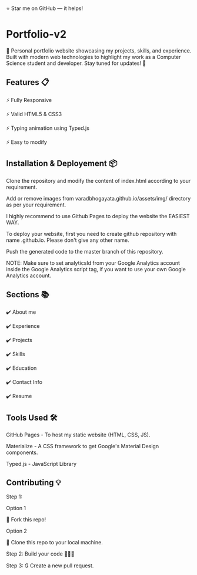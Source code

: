 ⭐ Star me on GitHub — it helps!
# Portfolio-v2
🚀 Personal portfolio website showcasing my projects, skills, and experience. Built with modern web technologies to highlight my work as a Computer Science student and developer. Stay tuned for updates! 🌟

## Features 📋
⚡️ Fully Responsive

⚡️ Valid HTML5 & CSS3

⚡️ Typing animation using Typed.js

⚡️ Easy to modify

## Installation & Deployement 📦
Clone the repository and modify the content of index.html according to your requirement.

Add or remove images from varadbhogayata.github.io/assets/img/ directory as per your requirement.

I highly recommend to use Github Pages to deploy the website the EASIEST WAY.

To deploy your website, first you need to create github repository with name <your-github-username>.github.io. 
Please don't give any other name.

Push the generated code to the master branch of this repository.

NOTE: Make sure to set analyticsId from your Google Analytics account inside the Google Analytics script tag, if you want to use your own Google Analytics account.

## Sections 📚
✔️ About me

✔️ Experience

✔️ Projects

✔️ Skills

✔️ Education

✔️ Contact Info

✔️ Resume

## Tools Used  🛠️
GitHub Pages - To host my static website (HTML, CSS, JS).

Materialize - A CSS framework to get Google's Material Design components.

Typed.js - JavaScript Library

## Contributing 💡
Step 1:

Option 1

🍴 Fork this repo!

Option 2

👯 Clone this repo to your local machine.

Step 2: Build your code 🔨🔨🔨

Step 3: 🔃 Create a new pull request.
